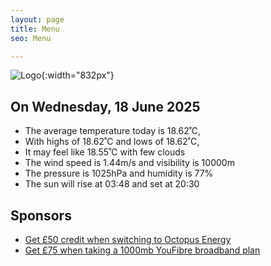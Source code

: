 ```yaml
---
layout: page
title: Menu
seo: Menu

---
```


![Logo](/images/logo.jpg){:width="832px"}

<!-- weather_marker starts -->
## On Wednesday, 18 June 2025

- The average temperature today is 18.62˚C,
- With highs of 18.62˚C and lows of 18.62˚C,
- It may feel like 18.55˚C with few clouds
- The wind speed is 1.44m/s and visibility is 10000m
- The pressure is 1025hPa and humidity is 77%
- The sun will rise at 03:48 and set at 20:30

<!-- weather_marker ends -->

## Sponsors

- [Get £50 credit when switching to Octopus Energy](https://bit.ly/3oD1nnS)
- [Get £75 when taking a 1000mb YouFibre broadband plan](https://aklam.io/91zWhU?)
